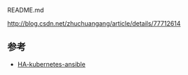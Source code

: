 README.md

http://blog.csdn.net/zhuchuangang/article/details/77712614
## 参考

* [HA-kubernetes-ansible](https://github.com/pawankkamboj/HA-kubernetes-ansible)
